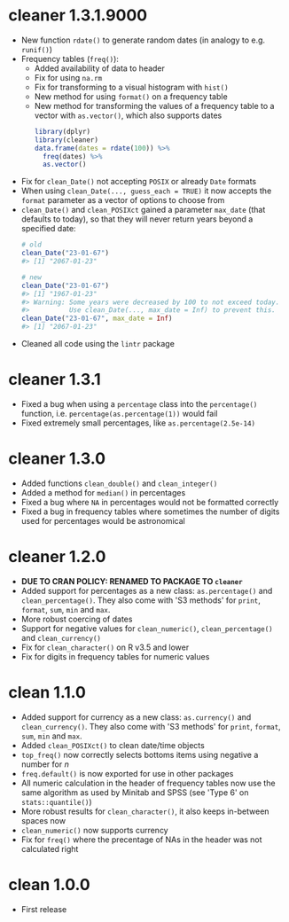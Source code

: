# cleaner 1.3.1.9000

* New function `rdate()` to generate random dates (in analogy to e.g. `runif()`)
* Frequency tables (`freq()`):
  * Added availability of data to header
  * Fix for using `na.rm`
  * Fix for transforming to a visual histogram with `hist()`
  * New method for using `format()` on a frequency table
  * New method for transforming the values of a frequency table to a vector with `as.vector()`, which also supports dates
    ```r
    library(dplyr)
    library(cleaner)
    data.frame(dates = rdate(100)) %>% 
      freq(dates) %>% 
      as.vector()
    ```
* Fix for `clean_Date()` not accepting `POSIX` or already `Date` formats 
* When using `clean_Date(..., guess_each = TRUE)` it now accepts the `format` parameter as a vector of options to choose from
* `clean_Date()` and `clean_POSIXct` gained a parameter `max_date` (that defaults to today), so that they will never return years beyond a specified date:
  ```r
  # old
  clean_Date("23-01-67")
  #> [1] "2067-01-23"
  
  # new
  clean_Date("23-01-67")
  #> [1] "1967-01-23"
  #> Warning: Some years were decreased by 100 to not exceed today.
  #>          Use clean_Date(..., max_date = Inf) to prevent this.
  clean_Date("23-01-67", max_date = Inf)
  #> [1] "2067-01-23"
  ```
* Cleaned all code using the `lintr` package

# cleaner 1.3.1

* Fixed a bug when using a `percentage` class into the `percentage()` function, i.e. `percentage(as.percentage(1))` would fail
* Fixed extremely small percentages, like `as.percentage(2.5e-14)`

# cleaner 1.3.0

* Added functions `clean_double()` and `clean_integer()`
* Added a method for `median()` in percentages
* Fixed a bug where `NA` in percentages would not be formatted correctly
* Fixed a bug in frequency tables where sometimes the number of digits used for percentages would be astronomical

# cleaner 1.2.0

* **DUE TO CRAN POLICY: RENAMED TO PACKAGE TO `cleaner`**
* Added support for percentages as a new class: `as.percentage()` and `clean_percentage()`. They also come with 'S3 methods' for `print`, `format`, `sum`, `min` and `max`.
* More robust coercing of dates
* Support for negative values for `clean_numeric()`, `clean_percentage()` and `clean_currency()`
* Fix for `clean_character()` on R v3.5 and lower
* Fix for digits in frequency tables for numeric values

# clean 1.1.0

* Added support for currency as a new class: `as.currency()` and `clean_currency()`. They also come with 'S3 methods' for `print`, `format`, `sum`, `min` and `max`.
* Added `clean_POSIXct()` to clean date/time objects
* `top_freq()` now correctly selects bottoms items using negative a number for *n*
* `freq.default()` is now exported for use in other packages
* All numeric calculation in the header of frequency tables now use the same algorithm as used by Minitab and SPSS (see 'Type 6' on `stats::quantile()`)
* More robust results for `clean_character()`, it also keeps in-between spaces now
* `clean_numeric()` now supports currency
* Fix for `freq()` where the precentage of NAs in the header was not calculated right

# clean 1.0.0

* First release
